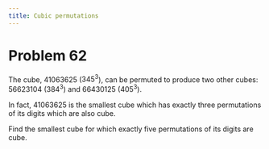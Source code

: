 ```yaml
---
title: Cubic permutations
---
```

# Problem 62

The cube, $41063625$ ($345^3$), can be permuted to produce two other cubes: $56623104$ ($384^3$) and $66430125$ ($405^3$). 

In fact, $41063625$ is the smallest cube which has exactly three permutations of its digits which are also cube.

Find the smallest cube for which exactly five permutations of its digits are cube.
